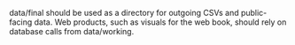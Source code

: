data/final should be used as a directory for outgoing CSVs and public-facing data. Web products, such as visuals for the web book, should rely on database calls from data/working.
